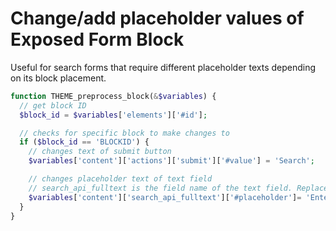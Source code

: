 # Change/add placeholder values of Exposed Form Block

Useful for search forms that require different placeholder texts depending on its block placement.

```php
function THEME_preprocess_block(&$variables) {
  // get block ID
  $block_id = $variables['elements']['#id'];

  // checks for specific block to make changes to
  if ($block_id == 'BLOCKID') {
    // changes text of submit button
    $variables['content']['actions']['submit']['#value'] = 'Search';

    // changes placeholder text of text field
    // search_api_fulltext is the field name of the text field. Replace with appropriate field name.
    $variables['content']['search_api_fulltext']['#placeholder']= 'Enter Keywords';
  }
}
```

